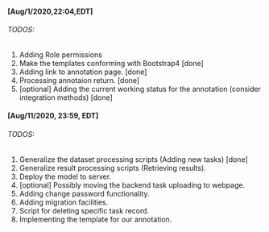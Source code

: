 #### [Aug/1/2020,22:04,EDT]

###### TODOS:

1. Adding Role permissions
2. Make the templates conforming with Bootstrap4 [done]
3. Adding link to annotation page. [done]
4. Processing annotaion return. [done]
5. [optional] Adding the current working status for the annotation (consider integration methods) [done]


#### [Aug/11/2020, 23:59, EDT]

###### TODOS:

1. Generalize the dataset processing scripts (Adding new tasks) [done]
2. Generalize result processing scripts (Retrieving results).
3. Deploy the model to server.
4. [optional] Possibly moving the backend task uploading to webpage.
5. Adding change password functionality.
6. Adding migration facilities.
7. Script for deleting specific task record.
8. Implementing the template for our annotation.
